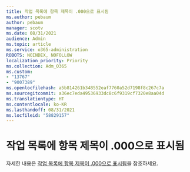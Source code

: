 ```yaml
---
title: 작업 목록에 항목 제목이 .000으로 표시됨
ms.author: pebaum
author: pebaum
manager: scotv
ms.date: 08/31/2021
audience: Admin
ms.topic: article
ms.service: o365-administration
ROBOTS: NOINDEX, NOFOLLOW
localization_priority: Priority
ms.collection: Adm_O365
ms.custom:
- "13767"
- "9007389"
ms.openlocfilehash: a5b814261b348552eaf7760a52d7198f8c267c7a
ms.sourcegitcommit: a36ec7eda49536933dc8c6f9319cf7320e8aa04d
ms.translationtype: HT
ms.contentlocale: ko-KR
ms.lasthandoff: 08/31/2021
ms.locfileid: "58829157"
---
```

# <a name="task-list-shows-item-title-as-000"></a>작업 목록에 항목 제목이 .000으로 표시됨

자세한 내용은 [작업 목록에 항목 제목이 .000으로 표시됨](https://docs.microsoft.com/sharepoint/troubleshoot/lists-and-libraries/task-list-shows-000)을 참조하세요.